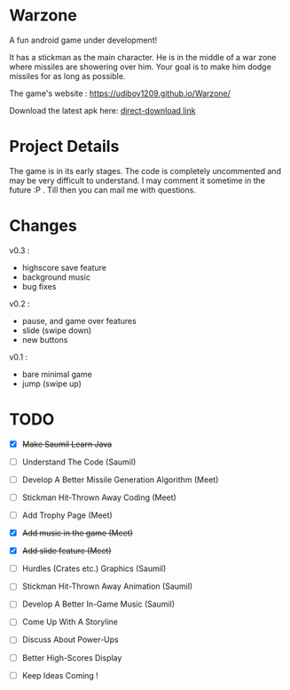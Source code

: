 Warzone
=======

A fun android game under development!

It has a stickman as the main character. He is in the middle of a war zone where missiles are showering over him. Your goal is to make him dodge missiles for as long as possible.

The game's website : https://udiboy1209.github.io/Warzone/

Download the latest apk here: [direct-download link](https://drive.google.com/uc?export=download&id=0B_6rvZNWXShpRDJCM1hzYjdGNDg)

Project Details
===============

The game is in its early stages. The code is completely uncommented and may be very difficult to understand. I may comment it sometime in the future :P . Till then you can mail me with questions. 

Changes
========
v0.3 :
 * highscore save feature
 * background music
 * bug fixes

v0.2 :
 * pause, and game over features
 * slide (swipe down)
 * new buttons

v0.1 :
 * bare minimal game
 * jump (swipe up)

TODO
====
- [x] ~~Make Saumil Learn Java~~
- [ ] Understand The Code (Saumil)

- [ ] Develop A Better Missile Generation Algorithm (Meet)
- [ ] Stickman Hit-Thrown Away Coding (Meet)
- [ ] Add Trophy Page (Meet)
- [x] ~~Add music in the game (Meet)~~
- [x] ~~Add slide feature (Meet)~~

- [ ] Hurdles (Crates etc.) Graphics (Saumil)
- [ ] Stickman Hit-Thrown Away Animation (Saumil)
- [ ] Develop A Better In-Game Music (Saumil)

- [ ] Come Up With A Storyline
- [ ] Discuss About Power-Ups
- [ ] Better High-Scores Display
- [ ] Keep Ideas Coming !